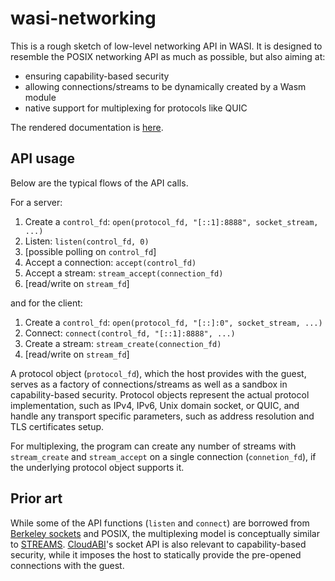 # wasi-networking

This is a rough sketch of low-level networking API in WASI. It is
designed to resemble the POSIX networking API as much as possible, but
also aiming at:

- ensuring capability-based security
- allowing connections/streams to be dynamically created by a Wasm module
- native support for multiplexing for protocols like QUIC

The rendered documentation is [here](docs.md#-networking).

## API usage

Below are the typical flows of the API calls.

For a server:

1. Create a `control_fd`: `open(protocol_fd, "[::1]:8888", socket_stream, ...)`
2. Listen: `listen(control_fd, 0)`
3. [possible polling on `control_fd`]
4. Accept a connection: `accept(control_fd)`
5. Accept a stream: `stream_accept(connection_fd)`
6. [read/write on `stream_fd`]

and for the client:

1. Create a `control_fd`: `open(protocol_fd, "[::]:0", socket_stream, ...)`
2. Connect: `connect(control_fd, "[::1]:8888", ...)`
3. Create a stream: `stream_create(connection_fd)`
5. [read/write on `stream_fd`]

A protocol object (`protocol_fd`), which the host provides with the
guest, serves as a factory of connections/streams as well as a sandbox
in capability-based security. Protocol objects represent the actual
protocol implementation, such as IPv4, IPv6, Unix domain socket, or
QUIC, and handle any transport specific parameters, such as address
resolution and TLS certificates setup.

For multiplexing, the program can create any number of streams with
`stream_create` and `stream_accept` on a single connection (`connetion_fd`), if the
underlying protocol object supports it.

## Prior art

While some of the API functions (`listen` and `connect`) are borrowed
from [Berkeley sockets] and POSIX, the multiplexing model is
conceptually similar to [STREAMS]. [CloudABI]'s socket API is also
relevant to capability-based security, while it imposes the host to
statically provide the pre-opened connections with the guest.

[Berkeley sockets]: https://en.wikipedia.org/wiki/Berkeley_sockets
[STREAMS]: https://en.wikipedia.org/wiki/STREAMS
[CloudABI]: https://github.com/NuxiNL/cloudabi#capability-based-security
